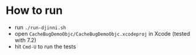 # How to run

* run `./run-djinni.sh`
* open `CacheBugDemoObjc/CacheBugDemoObjc.xcodeproj` in Xcode (tested with 7.2)
* hit `Cmd-U` to run the tests